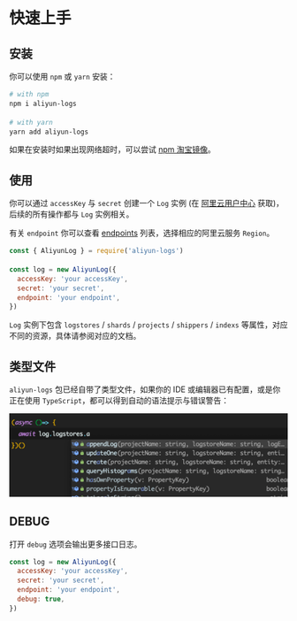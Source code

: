 # 快速上手

## 安装

  你可以使用 `npm` 或 `yarn` 安装：
  
  ```bash
  # with npm
  npm i aliyun-logs
  
  # with yarn
  yarn add aliyun-logs
  ```
  
  如果在安装时如果出现网络超时，可以尝试 [npm 淘宝镜像](https://npm.taobao.org/)。

## 使用

  你可以通过 `accessKey` 与 `secret` 创建一个 `Log` 实例 (在 [阿里云用户中心](https://usercenter.console.aliyun.com/#/manage/ak) 获取)，
后续的所有操作都与 `Log` 实例相关。
  
  有关 `endpoint` 你可以查看 [endpoints](https://help.aliyun.com/document_detail/29008.html) 列表，选择相应的阿里云服务 `Region`。
  
  ```js
  const { AliyunLog } = require('aliyun-logs')

  const log = new AliyunLog({
    accessKey: 'your accessKey',
    secret: 'your secret',
    endpoint: 'your endpoint',
  })

  ```
  
  `Log` 实例下包含 `logstores` / `shards` / `projects` / `shippers` / `indexs` 等属性，对应不同的资源，具体请参阅对应的文档。
  
## 类型文件

  `aliyun-logs` 包已经自带了类型文件，如果你的 IDE 或编辑器已有配置，或是你正在使用 `TypeScript`，都可以得到自动的语法提示与错误警告：
  
  ![install_tips](./images/install_tips.png)
  
## DEBUG

  打开 `debug` 选项会输出更多接口日志。

```js
const log = new AliyunLog({
  accessKey: 'your accessKey',
  secret: 'your secret',
  endpoint: 'your endpoint',
  debug: true,
})
```

